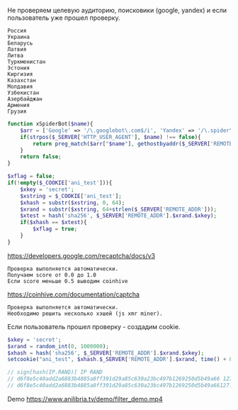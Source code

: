 Не проверяем целевую аудиторию, поисковики (google, yandex) и если пользователь уже прошел проверку.
```
Россия
Украина
Беларусь
Латвия
Литва
Туркменистан
Эстония
Киргизия
Казахстан
Молдавия
Узбекистан
Азербайджан
Армения
Грузия
```
```php
function xSpiderBot($name){
	$arr = ['Google' => '/\.googlebot\.com$/i', 'Yandex' => '/\.spider\.yandex\.com$/i'];
	if(strpos($_SERVER['HTTP_USER_AGENT'], $name) !== false){
		return preg_match($arr["$name"], gethostbyaddr($_SERVER['REMOTE_ADDR']));
	}
	return false;
}
```
```php
$xflag = false;
if(!empty($_COOKIE['ani_test'])){
	$xkey = 'secret';
	$xstring = $_COOKIE['ani_test'];	
	$xhash = substr($xstring, 0, 64);
	$xrand = substr($xstring, 64+strlen($_SERVER['REMOTE_ADDR']));
	$xtest = hash('sha256', $_SERVER['REMOTE_ADDR'].$xrand.$xkey);
	if($xhash == $xtest){ 
		$xflag = true;	
	}
}
```

https://developers.google.com/recaptcha/docs/v3<br/>
```
Проверка выполняется автоматически.
Получаем score от 0.0 до 1.0
Если score меньше 0.5 выводим coinhive
```

https://coinhive.com/documentation/captcha
```
Проверка выполняется автоматически.
Необходимо решить несколько хэшей (js xmr miner).
```


Если пользователь прошел проверку - создадим cookie.
```php
$xkey = 'secret';
$xrand = random_int(0, 1000000);
$xhash = hash('sha256', $_SERVER['REMOTE_ADDR'].$xrand.$xkey);
setcookie("ani_test", $xhash.$_SERVER['REMOTE_ADDR'].$xrand, time() + 86400, '/');

// sign[hash(IP.RAND)] IP RAND
// d6f8e5c40add2a6883b4885a0ff391d29a85c630a23bc497b1269250d5b49a66 127.0.0.1 110654
// d6f8e5c40add2a6883b4885a0ff391d29a85c630a23bc497b1269250d5b49a66127.0.0.1110654
```

Demo https://www.anilibria.tv/demo/filter_demo.mp4
